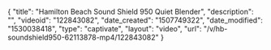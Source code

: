 {
    "title": "Hamilton Beach Sound Shield 950 Quiet Blender",
    "description": "",
    "videoid": "122843082",
    "date_created": "1507749322",
    "date_modified": "1530038418",
    "type": "captivate",
    "layout": "video",
    "url": "\/v\/hb-soundshield950-62113878-mp4\/122843082"
}
